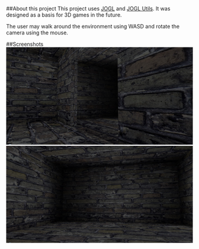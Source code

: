 ##About this project
This project uses [JOGL](https://www.jogamp.org) and [JOGL Utils](https://github.com/dannyflax/JOGL-Utilities). It was designed as a basis for 3D games in the future. 

The user may walk around the environment using WASD and rotate the camera using the mouse.

##Screenshots
!["Side view of door"](Shot_1.jpg "")
!["Lighting around room corners"](Shot_2.jpg "")
